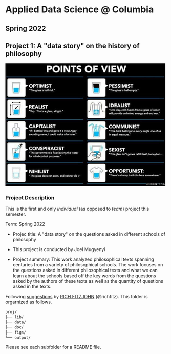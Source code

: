 # Applied Data Science @ Columbia
## Spring 2022
## Project 1: A "data story" on the history of philosophy

<img src="figs/100126-the-glass.jpeg" width="500">

### [Project Description](doc/)
This is the first and only *individual* (as opposed to *team*) project this semester. 

Term: Spring 2022

+ Projec title: A "data story" on the questions asked in different schools  of philosophy
+ This project is conducted by Joel Mugyenyi

+ Project summary: This work analyzed philosophical texts spanning centuries from a variety of philosophical schools. The work focuses on the questions asked in different philosophical texts and what we can learn about the schools based off the key words from the questions asked by the authors of these texts as well as the quantity of questions asked in the texts.

Following [suggestions](http://nicercode.github.io/blog/2013-04-05-projects/) by [RICH FITZJOHN](http://nicercode.github.io/about/#Team) (@richfitz). This folder is orgarnized as follows.

```
proj/
├── lib/
├── data/
├── doc/
├── figs/
└── output/
```

Please see each subfolder for a README file.
